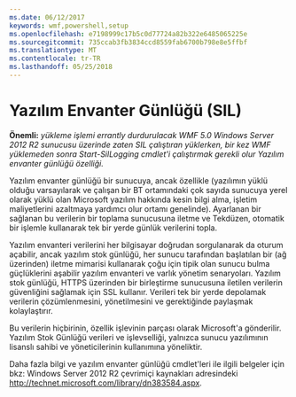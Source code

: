 ```yaml
---
ms.date: 06/12/2017
keywords: wmf,powershell,setup
ms.openlocfilehash: e7198999c17b5c0d77724a82b322e6485065225e
ms.sourcegitcommit: 735ccab3fb3834ccd8559fab6700b798e8e5ffbf
ms.translationtype: MT
ms.contentlocale: tr-TR
ms.lasthandoff: 05/25/2018
---
```

# <a name="software-inventory-logging-sil"></a>Yazılım Envanter Günlüğü (SIL)

**Önemli:** *yükleme işlemi errantly durdurulacak WMF 5.0 Windows Server 2012 R2 sunucusu üzerinde zaten SIL çalıştıran yüklerken, bir kez WMF yüklemeden sonra Start-SilLogging cmdlet'i çalıştırmak gerekli olur Yazılım envanter günlüğü özelliği.*

Yazılım envanter günlüğü bir sunucuya, ancak özellikle (yazılımın yüklü olduğu varsayılarak ve çalışan bir BT ortamındaki çok sayıda sunucuya yerel olarak yüklü olan Microsoft yazılım hakkında kesin bilgi alma, işletim maliyetlerini azaltmaya yardımcı olur ortamı genelinde). Ayarlanan bir sağlanan bu verilerin bir toplama sunucusuna iletme ve Tekdüzen, otomatik bir işlemle kullanarak tek bir yerde günlük verilerini topla.

Yazılım envanteri verilerini her bilgisayar doğrudan sorgulanarak da oturum açabilir, ancak yazılım stok günlüğü, her sunucu tarafından başlatılan bir (ağ üzerinden) iletme mimarisi kullanarak çoğu için tipik olan sunucu bulma güçlüklerini aşabilir yazılım envanteri ve varlık yönetim senaryoları. Yazılım stok günlüğü, HTTPS üzerinden bir birleştirme sunucusuna iletilen verilerin güvenliğini sağlamak için SSL kullanır. Verileri tek bir yerde depolamak verilerin çözümlenmesini, yönetilmesini ve gerektiğinde paylaşmak kolaylaştırır.

Bu verilerin hiçbirinin, özellik işlevinin parçası olarak Microsoft'a gönderilir. Yazılım Stok Günlüğü verileri ve işlevselliği, yalnızca sunucu yazılımının lisanslı sahibi ve yöneticilerinin kullanımına yöneliktir.

Daha fazla bilgi ve yazılım envanter günlüğü cmdlet'leri ile ilgili belgeler için bkz: Windows Server 2012 R2 çevrimiçi kaynakları adresindeki <http://technet.microsoft.com/library/dn383584.aspx>.
